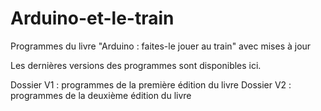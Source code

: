 # Arduino-et-le-train
Programmes du livre "Arduino : faites-le jouer au train" avec mises à jour

Les dernières versions des programmes sont disponibles ici.

Dossier V1 : programmes de la première édition du livre
Dossier V2 : programmes de la deuxième édition du livre

